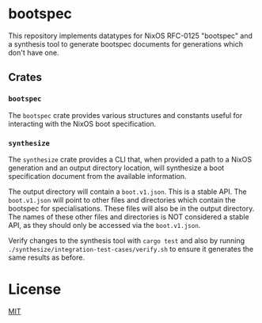 # bootspec

This repository implements datatypes for NixOS RFC-0125 "bootspec" and a synthesis tool to generate bootspec documents for generations which don't have one.

## Crates

### `bootspec`

The `bootspec` crate provides various structures and constants useful for interacting with the NixOS boot specification.

### `synthesize`

The `synthesize` crate provides a CLI that, when provided a path to a NixOS generation and an output directory location, will synthesize a boot specification document from the available information.

The output directory will contain a `boot.v1.json`. This is a stable API. The `boot.v1.json` will point to other files and directories which contain the bootspec for specialisations. These files will also be in the output directory. The names of these other files and directories is NOT considered a stable API, as they should only be accessed via the `boot.v1.json`.

Verify changes to the synthesis tool with `cargo test` and also by running `./synthesize/integration-test-cases/verify.sh` to ensure it generates the same results as before.

# License

[MIT](./LICENSE)
